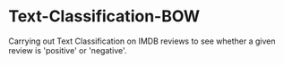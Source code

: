 # Text-Classification-BOW
Carrying out Text Classification on IMDB reviews to see whether  a given review is 'positive' or 'negative'. 
